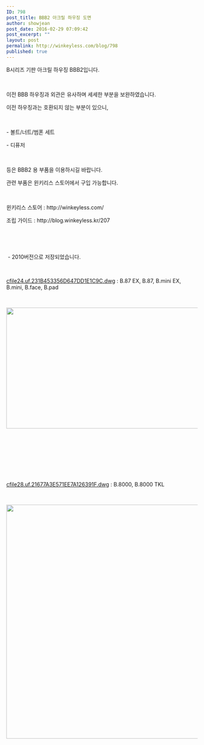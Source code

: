 ```yaml
---
ID: 798
post_title: BBB2 아크릴 하우징 도면
author: showjean
post_date: 2016-02-29 07:09:42
post_excerpt: ""
layout: post
permalink: http://winkeyless.com/blog/798
published: true
---
```

<p>B시리즈 기판 아크릴 하우징 BBB2입니다.</p><p><br /></p><p>이전 BBB 하우징과 외관은 유사하며 세세한 부분을 보완하였습니다.</p><p>이전 하우징과는 호환되지 않는 부분이 있으니,</p><p><br /></p><p>- 볼트/너트/범폰 세트</p><p>- 디퓨저</p><p><br /></p><p>등은 BBB2 용 부품을 이용하시길 바랍니다.</p><p>관련 부품은 윈키리스 스토어에서 구입 가능합니다.</p><p><br /></p><p>윈키리스 스토어 : http://winkeyless.com/</p><p>조립 가이드 : http://blog.winkeyless.kr/207</p><p><br /></p><p style="text-align: left;"></p><p><br /></p><p>&nbsp;- 2010버전으로 저장되었습니다.</p><p style="text-align: left;"></p><p><br /></p><p style="text-align: left;"><a href="http://winkeyless.com/blog/wp-content/uploads/1/cfile24.uf.231B453356D647DD1E1C9C.dwg" class="aligncenter" filename="BBB2_all_160302_1.dwg" filemime="application/octet-stream" />cfile24.uf.231B453356D647DD1E1C9C.dwg</a>&nbsp;: B.87 EX, B.87, B.mini EX, B.mini, B.face, B.pad</p><p><br /></p><p style="text-align: left; clear: none; float: none;"><img src="http://winkeyless.com/blog/wp-content/uploads/1/cfile26.uf.212E623E571EE7AB1AF157.png" class="aligncenter" width="860" height="318" filename="20160426_125904_002.png" filemime="image/png" style="""" /></p><p><br /></p><p><br /></p><p><br /></p><p><br /></p><p style="text-align: left;"><a href="http://winkeyless.com/blog/wp-content/uploads/1/cfile28.uf.21677A3E571EE7A126391F.dwg" class="aligncenter" filename="B.8000.BBB2_160426.dwg" filemime="application/octet-stream" />cfile28.uf.21677A3E571EE7A126391F.dwg</a> : B.8000, B.8000 TKL</p><p style="text-align: left;"><br /></p><p style="text-align: left; clear: none; float: none;"><img src="http://winkeyless.com/blog/wp-content/uploads/1/cfile5.uf.221C943E571EE7AA2997D6.png" class="aligncenter" width="759" height="615" filename="20160426_125820_001.png" filemime="image/png" style="""" /></p><p style="text-align: left;"><br /></p><p style="text-align: left;"><br /></p><p style="text-align: left;"><br /></p>